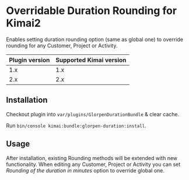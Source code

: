 # Overridable Duration Rounding for Kimai2

Enables setting duration rounding option (same as global one) to override rounding for any Customer, Project or Activity.

| Plugin version | Supported Kimai version |
|----------------|-------------------------|
| 1.x            | 1.x                     |
| 2.x            | 2.x                     |

## Installation

Checkout plugin into `var/plugins/GlorpenDurationBundle` & clear cache.

Run `bin/console kimai:bundle:glorpen-duration:install`.

## Usage

After installation, existing Rounding methods will be extended with new functionality.
When editing any Customer, Project or Activity you can set *Rounding of the duration in minutes* option to override global one.
